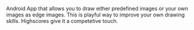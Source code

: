 Android App that allows you to draw either predefined images or your own images as edge images. This is playful way to improve your own drawing skills. Highscores give it a competetive touch.